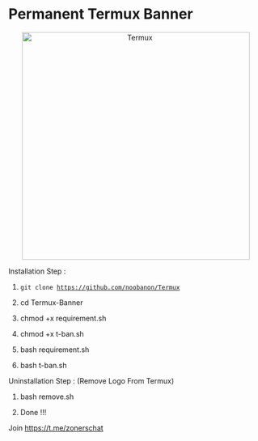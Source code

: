 # Permanent Termux Banner


<center> <img align="Center"src="https://i.imgur.com/gFaneN7.jpg" alt="Termux" width="450" height="450"> </center>


Installation Step :

1) <code>git clone https://github.com/noobanon/Termux</code>


2) cd Termux-Banner


3) chmod +x requirement.sh


4) chmod +x t-ban.sh


5) bash requirement.sh


6) bash t-ban.sh



Uninstallation Step : (Remove Logo From Termux)

1) bash remove.sh

2) Done !!!

Join https://t.me/zonerschat

